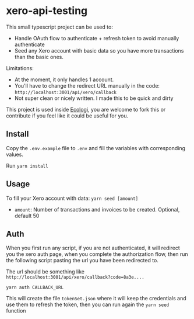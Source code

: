 # xero-api-testing

This small typescript project can be used to:
* Handle OAuth flow to authenticate + refresh token to avoid manually authenticate
* Seed any Xero account with basic data so you have more transactions than the basic ones.

Limitations:
* At the moment, it only handles 1 account.
* You'll have to change the redirect URL manually in the code: `http://localhost:3001/api/xero/callback`
* Not super clean or nicely written. I made this to be quick and dirty

This project is used inside [Ecologi](https://github.com/ecologi/), you are welcome to fork this or contribute if you feel like it could be useful for you.

## Install

Copy the `.env.example` file to `.env` and fill the variables with corresponding values.

Run `yarn install`

## Usage

To fill your Xero account with data:
`yarn seed [amount]`

* `amount`: Number of transactions and invoices to be created. Optional, default 50

## Auth

When you first run any script, if you are not authenticated, it will redirect you the xero auth page, when you complete the authorization flow, then run the following script pasting the url you have been redirected to.

The url should be something like `http://localhost:3001/api/xero/callback?code=8a3e....`

`yarn auth CALLBACK_URL`

This will create the file `tokenSet.json` where it will keep the credentials and use them to refresh the token, then you can run again the `yarn seed` function
